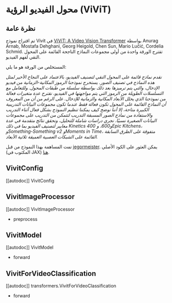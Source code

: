 # محول الفيديو الرؤية (ViViT)

## نظرة عامة
تم اقتراح نموذج Vivit في [ViViT: A Video Vision Transformer](https://arxiv.org/abs/2103.15691) بواسطة Anurag Arnab, Mostafa Dehghani, Georg Heigold, Chen Sun, Mario Lučić, Cordelia Schmid.
تقترح الورقة واحدة من أولى مجموعات النماذج الناجحة القائمة على المحول النقي لفهم الفيديو.

المستخلص من الورقة هو ما يلي:

*نقدم نماذج قائمة على المحول النقي لتصنيف الفيديو، بالاعتماد على النجاح الأخير لمثل هذه النماذج في تصنيف الصور. يستخرج نموذجنا الرموز المكانية-الزمانية من فيديو الإدخال، والتي يتم ترميزها بعد ذلك بواسطة سلسلة من طبقات المحول. وللتعامل مع التسلسلات الطويلة من الرموز التي يتم مواجهتها في الفيديو، نقترح عدة متغيرات فعالة من نموذجنا الذي يحلل الأبعاد المكانية والزمانية للإدخال. على الرغم من أن من المعروف أن النماذج القائمة على المحول تكون فعالة فقط عندما تكون مجموعات البيانات التدريبية الكبيرة متاحة، إلا أننا نوضح كيف يمكننا تنظيم النموذج بشكل فعال أثناء التدريب والاستفادة من نماذج الصور المسبقة التدريب لتتمكن من التدريب على مجموعات البيانات الصغيرة نسبيًا. نجري دراسات شاملة للتحليل، ونحقق نتائج متقدمة في عدة معايير لتصنيف الفيديو بما في ذلك Kinetics 400 و600، وEpic Kitchens، وSomething-Something v2 وMoments in Time، متفوقة على الطرق السابقة القائمة على الشبكات العصبية العميقة ثلاثية الأبعاد.*

تمت المساهمة بهذا النموذج من قبل [jegormeister](https://huggingface.co/jegormeister). يمكن العثور على الكود الأصلي (المكتوب في JAX) [هنا](https://github.com/google-research/scenic/tree/main/scenic/projects/vivit).

## VivitConfig

[[autodoc]] VivitConfig

## VivitImageProcessor

[[autodoc]] VivitImageProcessor

- preprocess

## VivitModel

[[autodoc]] VivitModel

- forward

## VivitForVideoClassification

[[autodoc]] transformers.VivitForVideoClassification

- forward
